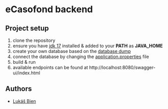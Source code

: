 # eCasofond backend

## Project setup

1. clone the repository
2. ensure you have [jdk 17](https://www.oracle.com/java/technologies/javase/jdk17-archive-downloads.html) installed &
   added to your **PATH** as **JAVA_HOME**
3. create your own database based on the [database dump](db.sql)
4. connect the database by changing the [application.properties](src/main/resources/application.yml) file
5. build & run
6. available endpoints can be found at http://localhost:8080/swagger-ui/index.html

## Authors
- [Lukáš Bien](https://github.com/4iwen)
